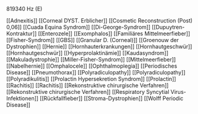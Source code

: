 819340 Hz (E)

[[Adnexitis]]
[[Corneal DYST. Erblicher]]
[[Cosmetic Reconstruction (Post) 0,06]]
[[Cuada Equina Syndrom]]
[[Di-George-Syndrom]]
[[Dupuytren-Kontraktur]]
[[Enterozele]]
[[Exomphalos]]
[[Familiäres Mittelmeerfieber]]
[[Fisher-Syndrom]]
[[GBS]]
[[Granular D. (Corneal)]]
[[Groenouw der Dystrophien]]
[[Hernie]]
[[Hornhauterkrankungen]]
[[Hornhautgeschwür]]
[[Hornhautgeschwür]]
[[Hyperprolaktinämie]]
[[Kaudasyndrom]]
[[Makuladystrophie]]
[[Miller-Fisher-Syndrom]]
[[Mittelmeerfieber]]
[[Nabelhernie]]
[[Omphalocele]]
[[Ophthalmoplegia]]
[[Periodisches Disease]]
[[Pneumothorax]]
[[Polyradiculopathy]]
[[Polyradiculopathy]]
[[Polyradikulitis]]
[[Prolactin Hypersekretion Syndrom]]
[[Prolactin]]
[[Rachitis]]
[[Rachitis]]
[[Rekonstruktive chirurgische Verfahren]]
[[Rekonstruktive chirurgische Verfahren]]
[[Respiratory Syncytial Virus-Infektionen]]
[[Rückfallfieber]]
[[Stroma-Dystrophien]]
[[Wolff Periodic Disease]]